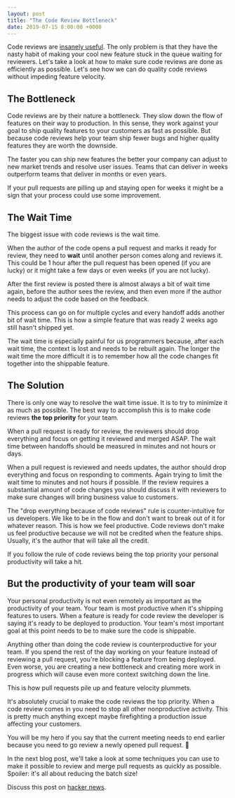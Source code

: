 ```yaml
---
layout: post
title: "The Code Review Bottleneck"
date: 2019-07-15 8:00:00 +0000
---
```


Code reviews are [insanely useful](/code-reviews-and-your-company-goal). The only problem is that they have the nasty habit of making your cool new feature stuck in the queue waiting for reviewers. Let's take a look at how to make sure code reviews are done as efficiently as possible. Let's see how we can do quality code reviews without impeding feature velocity.

## The Bottleneck

Code reviews are by their nature a bottleneck. They slow down the flow of features on their way to production. In this sense, they work against your goal to ship quality features to your customers as fast as possible. But because code reviews help your team ship fewer bugs and higher quality features they are worth the downside.

The faster you can ship new features the better your company can adjust to new market trends and resolve user issues. Teams that can deliver in weeks outperform teams that deliver in months or even years.

If your pull requests are pilling up and staying open for weeks it might be a sign that your process could use some improvement.

## The Wait Time

The biggest issue with code reviews is the wait time.

When the author of the code opens a pull request and marks it ready for review, they need to **wait** until another person comes along and reviews it. This could be 1 hour after the pull request has been opened (if you are lucky) or it might take a few days or even weeks (if you are not lucky).

After the first review is posted there is almost always a bit of wait time again, before the author sees the review, and then even more if the author needs to adjust the code based on the feedback.

This process can go on for multiple cycles and every handoff adds another bit of wait time. This is how a simple feature that was ready 2 weeks ago still hasn't shipped yet.

The wait time is especially painful for us programmers because, after each wait time, the context is lost and needs to be rebuilt again. The longer the wait time the more difficult it is to remember how all the code changes fit together into the shippable feature.

## The Solution

There is only one way to resolve the wait time issue. It is to try to minimize it as much as possible. The best way to accomplish this is to make code reviews **the top priority** for your team.

When a pull request is ready for review, the reviewers should drop everything and focus on getting it reviewed and merged ASAP. The wait time between handoffs should be measured in minutes and not hours or days.

When a pull request is reviewed and needs updates, the author should drop everything and focus on responding to comments. Again trying to limit the wait time to minutes and not hours if possible. If the review requires a substantial amount of code changes you should discuss it with reviewers to make sure changes will bring business value to customers.

The "drop everything because of code reviews" rule is counter-intuitive for us developers. We like to be in the flow and don't want to break out of it for whatever reason. This is how we feel productive. Code reviews don't make us feel productive because we will not be credited when the feature ships. Usually, it's the author that will take all the credit.

If you follow the rule of code reviews being the top priority your personal productivity will take a hit.

## But the productivity of your team will soar

Your personal productivity is not even remotely as important as the productivity of your team. Your team is most productive when it's shipping features to users. When a feature is ready for code review the developer is saying it's ready to be deployed to production. Your team's most important goal at this point needs to be to make sure the code is shippable.

Anything other than doing the code review is counterproductive for your team. If you spend the rest of the day working on your feature instead of reviewing a pull request, you're blocking a feature from being deployed. Even worse, you are creating a new bottleneck and creating more work in progress which will cause even more context switching down the line.

This is how pull requests pile up and feature velocity plummets.

It's absolutely crucial to make the code reviews the top priority. When a code review comes in you need to stop all other nonproductive activity. This is pretty much anything except maybe firefighting a production issue affecting your customers.

You will be my hero if you say that the current meeting needs to end earlier because you need to go review a newly opened pull request. 🤙

In the next blog post, we'll take a look at some techniques you can use to make it possible to review and merge pull requests as quickly as possible. Spoiler: it's all about reducing the batch size!

Discuss this post on [hacker news](https://news.ycombinator.com/item?id=20438954).
